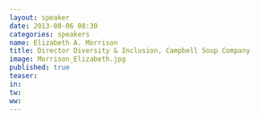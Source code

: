 ```yaml
---
layout: speaker
date: 2013-08-06 08:30
categories: speakers
name: Elizabeth A. Morrison
title: Director Diversity & Inclusion, Campbell Soup Company 
image: Morrison_Elizabeth.jpg
published: true
teaser: 
in:
tw:
ww: 
---
```

